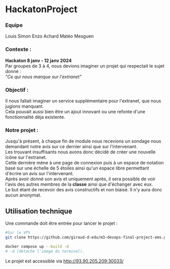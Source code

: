 # HackatonProject

### Equipe
Louis Simon
Enzo Achard
Matéo Mesguen

### Contexte :  
**Hackaton 8 janv - 12 janv 2024**  
Par groupes de 3 à 4, nous devions imaginer un projet qui respectait le sujet donné :  
*"Ce qui nous manque sur l'extranet"*  

### Objectif :  
Il nous fallait imaginer un service supplémentaire pour l'extranet, que nous jugions manquant.  
Cela pouvait aussi bien être un ajout innovant ou une refonte d'une fonctionnalité déja existente.  

### Notre projet :    
Jusqu'à présent, à chaque fin de module nous recevions un sondage nous demandant notre avis sur ce dernier ainsi que sur l'intervenant.  
Les trouvant insuffisants nous avons donc décidé de créer une nouvelle icône sur l'extranet.  
Cette dernière mène à une page de connexion puis à un espace de notation basé sur une échelle de 5 étoiles ainsi qu'un espace libre permettant d'écrire un avis sur l'intervenant.  
Après avoir donné son avis et uniquement après, il sera possible de voir l'avis des autres membres de la **classe** ainsi que d'échanger avec eux.  
Le but étant de recevoir des avis constructifs et non biaisé. Il n'y aura donc aucun anonymat.  


## Utilisation technique
Une commande doit être entrée pour lancer le projet :

```bash
#Sur le VPS
git clone https://github.com/giraud-d-edu/m3-devops-final-project-ems.git
```

```bash
docker compose up --build -d
# -d (détache l'image du terminal). 
```
Le projet est accessible via http://93.90.205.209:30033/
